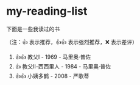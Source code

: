 # my-reading-list

下面是一些我读过的书

（注：:+1: 表示推荐，:+1::+1: 表示强烈推荐，:x: 表示差评）

1. :+1::+1: 教父Ⅰ - 1969 - 马里奥·普佐
2. :+1: 教父Ⅱ-西西里人 - 1984 - 马里奥·普佐
3. :+1::+1: 小姨多鹤 - 2008 - 严歌苓
